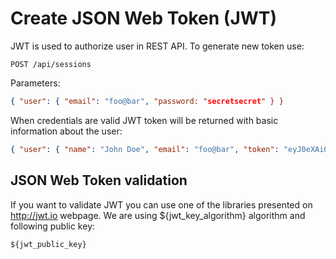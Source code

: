 # Create JSON Web Token (JWT)

JWT is used to authorize user in REST API. To generate new token use:

```
POST /api/sessions
```

Parameters:

```json
{ "user": { "email": "foo@bar", "password: "secretsecret" } }
```

When credentials are valid JWT token will be returned with basic information
about the user:

```json
{ "user": { "name": "John Doe", "email": "foo@bar", "token": "eyJ0eXAiOiJ..." } }
```

## JSON Web Token validation

If you want to validate JWT you can use one of the libraries presented on
http://jwt.io webpage. We are using ${jwt_key_algorithm} algorithm and following
public key:

```
${jwt_public_key}
```
